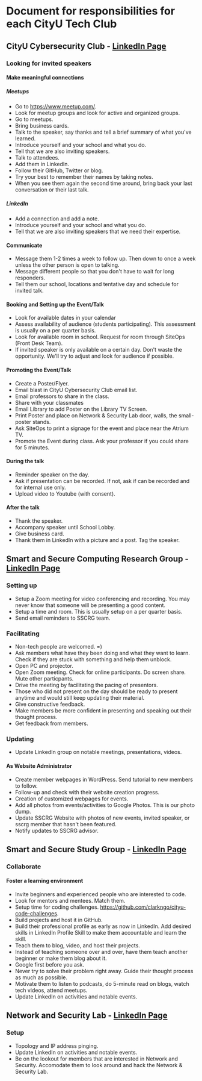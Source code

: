 # Document for responsibilities for each CityU Tech Club
## CityU Cybersecurity Club - [LinkedIn Page](https://www.linkedin.com/company/cityu-cybersecurity-club/)

### Looking for invited speakers
#### Make meaningful connections

##### Meetups
* Go to https://www.meetup.com/.
* Look for meetup groups and look for active and organized groups.
* Go to meetups.
* Bring business cards.
* Talk to the speaker, say thanks and tell a brief summary of what you've learned.
* Introduce yourself and your school and what you do.
* Tell that we are also inviting speakers.
* Talk to attendees.
* Add them in LinkedIn.
* Follow their GitHub, Twitter or blog.
* Try your best to remember their names by taking notes.
* When you see them again the second time around, bring back your last conversation or their last talk.

##### LinkedIn
* Add a connection and add a note.
* Introduce yourself and your school and what you do.
* Tell that we are also inviting speakers that we need their expertise.

#### Communicate
* Message them 1-2 times a week to follow up. Then down to once a week unless the other person is open to talking.
* Message different people so that you don't have to wait for long responders.
* Tell them our school, locations and tentative day and schedule for invited talk.

#### Booking and Setting up the Event/Talk
* Look for available dates in your calendar
* Assess availability of audience (students participating). This assessment is usually on a per quarter basis.
* Look for available room in school. Request for room through SiteOps (Front Desk Team).
* If invited speaker is only available on a certain day. Don't waste the opportunity. We'll try to adjust and look for audience if possible.

#### Promoting the Event/Talk
* Create a Poster/Flyer.
* Email blast in CityU Cybersecurity Club email list.
* Email professors to share in the class.
* Share with your classmates
* Email Library to add Poster on the Library TV Screen.
* Print Poster and place on Network & Security Lab door, walls, the small-poster stands.
* Ask SiteOps to print a signage for the event and place near the Atrium TV.
* Promote the Event during class. Ask your professor if you could share for 5 minutes.

#### During the talk
* Reminder speaker on the day.
* Ask if presentation can be recorded. If not, ask if can be recorded and for internal use only.
* Upload video to Youtube (with consent).

#### After the talk
* Thank the speaker.
* Accompany speaker until School Lobby.
* Give business card.
* Thank them in LinkedIn with a picture and a post. Tag the speaker.

## Smart and Secure Computing Research Group - [LinkedIn Page](https://www.linkedin.com/company/smart-and-secure-computing-research-group/)
### Setting up
* Setup a Zoom meeting for video conferencing and recording. You may never know that someone will be presenting a good content.
* Setup a time and room. This is usually setup on a per quarter basis.
* Send email reminders to SSCRG team.

### Facilitating
* Non-tech people are welcomed. =)
* Ask members what have they been doing and what they want to learn. Check if they are stuck with something and help them unblock.
* Open PC and projector.
* Open Zoom meeting. Check for online participants. Do screen share. Mute other particpants.
* Drive the meeting by facilitating the pacing of presentors.
* Those who did not present on the day should be ready to present anytime and would still keep updating their material.
* Give constructive feedback.
* Make members be more confident in presenting and speaking out their thought process.
* Get feedback from members.

### Updating
* Update LinkedIn group on notable meetings, presentations, videos.

#### As Website Administrator
* Create member webpages in WordPress. Send tutorial to new members to follow.
* Follow-up and check with their website creation progress.
* Creation of customized webpages for events.
* Add all photos from events/activities to Google Photos. This is our photo dump.
* Update SSCRG Website with photos of new events, invited speaker, or sscrg member that hasn't been featured.
* Notify updates to SSCRG advisor.

## Smart and Secure Study Group - [LinkedIn Page](https://www.linkedin.com/company/smart-and-secure-study-group/)
### Collaborate
#### Foster a learning environment
* Invite beginners and experienced people who are interested to code.
* Look for mentors and mentees. Match them.
* Setup time for coding challenges. https://github.com/clarkngo/cityu-code-challenges.
* Build projects and host it in GitHub.
* Build their professional profile as early as now in LinkedIn. Add desired skills in LinkedIn Profile Skill to make them accountable and learn the skill.
* Teach them to blog, video, and host their projects.
* Instead of teaching someone over and over, have them teach another beginner or make them blog about it.
* Google first before you ask.
* Never try to solve their problem right away. Guide their thought process as much as possible.
* Motivate them to listen to podcasts, do 5-minute read on blogs, watch tech videos, attend meetups.
* Update LinkedIn on activities and notable events.

## Network and Security Lab - [LinkedIn Page](https://www.linkedin.com/company/network-and-security-lab/)
### Setup
* Topology and IP address pinging.
* Update LinkedIn on activities and notable events.
* Be on the lookout for members that are interested in Network and Security. Accomodate them to look around and hack the Network & Security Lab.
